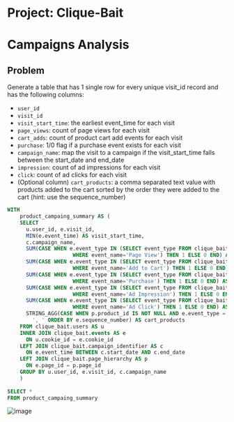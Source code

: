 # Project: Clique-Bait

# Campaigns Analysis

## Problem

Generate a table that has 1 single row for every unique visit_id record and has the following columns:
- `user_id`
- `visit_id`
- `visit_start_time`: the earliest event_time for each visit
- `page_views`: count of page views for each visit
- `cart_adds`: count of product cart add events for each visit
- `purchase`: 1/0 flag if a purchase event exists for each visit
- `campaign_name`: map the visit to a campaign if the visit_start_time falls between the start_date and end_date
- `impression`: count of ad impressions for each visit
- `click`: count of ad clicks for each visit
- (Optional column) `cart_products`: a comma separated text value with products added to the cart sorted by the order they were added to the cart (hint: use the sequence_number)
  

````sql
WITH 	
    product_campaing_summary AS (
	SELECT 
	  u.user_id, e.visit_id, 
	  MIN(e.event_time) AS visit_start_time,
	  c.campaign_name,
	  SUM(CASE WHEN e.event_type IN (SELECT event_type FROM clique_bait.event_identifier 
					 WHERE event_name='Page View') THEN 1 ELSE 0 END) AS page_views,
	  SUM(CASE WHEN e.event_type IN (SELECT event_type FROM clique_bait.event_identifier 
					 WHERE event_name='Add to Cart') THEN 1 ELSE 0 END) AS cart_adds,
	  SUM(CASE WHEN e.event_type IN (SELECT event_type FROM clique_bait.event_identifier 
					 WHERE event_name='Purchase') THEN 1 ELSE 0 END) AS purchase,
	  SUM(CASE WHEN e.event_type IN (SELECT event_type FROM clique_bait.event_identifier 
					 WHERE event_name='Ad Impression') THEN 1 ELSE 0 END) AS impression, 
	  SUM(CASE WHEN e.event_type IN (SELECT event_type FROM clique_bait.event_identifier 
					 WHERE event_name='Ad Click') THEN 1 ELSE 0 END) AS click, 
	  STRING_AGG(CASE WHEN p.product_id IS NOT NULL AND e.event_type = 2 THEN p.page_name ELSE NULL END, 
		', ' ORDER BY e.sequence_number) AS cart_products
	FROM clique_bait.users AS u
	INNER JOIN clique_bait.events AS e
	  ON u.cookie_id = e.cookie_id
	LEFT JOIN clique_bait.campaign_identifier AS c
	  ON e.event_time BETWEEN c.start_date AND c.end_date
	LEFT JOIN clique_bait.page_hierarchy AS p
	  ON e.page_id = p.page_id
	GROUP BY u.user_id, e.visit_id, c.campaign_name
	)
			
SELECT * 
FROM product_campaing_summary
````

![image](https://user-images.githubusercontent.com/35038779/217762488-711b41f7-2782-4de2-b3de-60a16bde2e4a.png)

